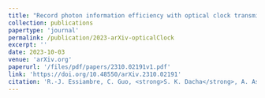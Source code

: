 ```yaml
---
title: "Record photon information efficiency with optical clock transmission and recovery of 12.5 bits/photon over an optical channel with 77 dB Loss"
collection: publications
papertype: 'journal'
permalink: /publication/2023-arXiv-opticalClock
excerpt: ''
date: 2023-10-03
venue: 'arXiv.org'
paperurl: '/files/pdf/papers/2310.02191v1.pdf'
link: 'https://doi.org/10.48550/arXiv.2310.02191'
citation: 'R.-J. Essiambre, C. Guo, <strong>S. K. Dacha</strong>, A. Ashikhmin, A. Blanco-Redondo, F. R. Ksischang, K. Banaszek, M. Weiner, R. Kopf, I. Crawley, M. H. Idjadi, A. A. Sayem, J. Zhao, J. D. Sandoz, N. Fontaine, N. Menkart, R. Ryf, J. Cloonan, M. Vasilyev, T. E. Murphy, E. Burrows, <strong>arXiv</strong>:2310.02191 (2023)'
---
```

